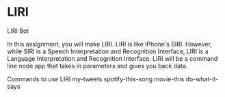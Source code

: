 # LIRI
LIRI Bot

In this assignment, you will make LIRI. LIRI is like iPhone's SIRI. However, while SIRI is a Speech Interpretation and Recognition Interface, LIRI is a Language Interpretation and Recognition Interface. LIRI will be a command line node app that takes in parameters and gives you back data.

Commands to use LIRI
my-tweets
spotify-this-song
movie-this
do-what-it-says



